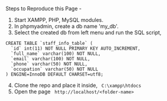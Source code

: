 Steps to Reproduce this Page - 
1. Start XAMPP, PHP, MySQL modules.
2. In phpmyadmin, create a db name 'my_db'.
3. Select the created db from left menu and run the SQL script, 
```
CREATE TABLE `staff_info_table` (
  `id` int(11) NOT NULL PRIMARY KEY AUTO_INCREMENT,
  `full_name` varchar(100) NOT NULL,
  `email` varchar(100) NOT NULL,
  `phone` varchar(50) NOT NULL,
  `occupation` varchar(50) NOT NULL
) ENGINE=InnoDB DEFAULT CHARSET=utf8;
```
4. Clone the repo and place it inside, ``` C:\xampp\htdocs```
5. Open the page ``` http://localhost/<folder-name>```
